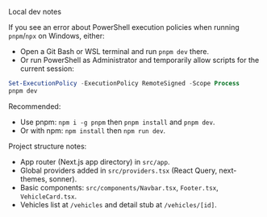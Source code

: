 Local dev notes

If you see an error about PowerShell execution policies when running `pnpm`/`npx` on Windows, either:

- Open a Git Bash or WSL terminal and run `pnpm dev` there.
- Or run PowerShell as Administrator and temporarily allow scripts for the current session:

```powershell
Set-ExecutionPolicy -ExecutionPolicy RemoteSigned -Scope Process
pnpm dev
```

Recommended:
- Use pnpm: `npm i -g pnpm` then `pnpm install` and `pnpm dev`.
- Or with npm: `npm install` then `npm run dev`.

Project structure notes:
- App router (Next.js app directory) in `src/app`.
- Global providers added in `src/providers.tsx` (React Query, next-themes, sonner).
- Basic components: `src/components/Navbar.tsx`, `Footer.tsx`, `VehicleCard.tsx`.
- Vehicles list at `/vehicles` and detail stub at `/vehicles/[id]`.
